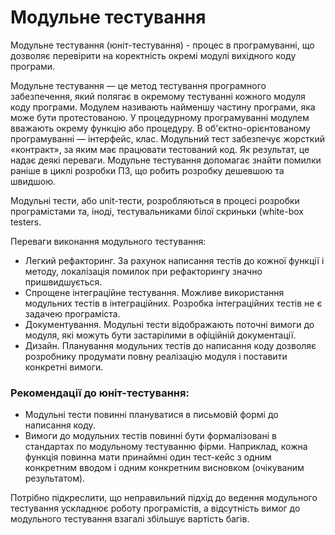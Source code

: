 # Модульне тестування

Модульне тестування (юніт-тестування) - процес в програмуванні, що дозволяє перевірити на коректність окремі модулі вихідного коду програми. 

Модульне тестування — це метод тестування програмного забезпечення, який полягає в окремому тестуванні кожного модуля коду програми. Модулем називають найменшу частину програми, яка може бути протестованою. У процедурному програмуванні модулем вважають окрему функцію або процедуру. В об'єктно-орієнтованому програмуванні — інтерфейс, клас. Модульний тест забезпечує жорсткий «контракт», за яким має працювати тестований код. Як результат, це надає деякі переваги. Модульне тестування допомагає знайти помилки раніше в циклі розробки ПЗ, що робить розробку дешевшою та швидшою. 

Модульні тести, або unit-тести, розробляються в процесі розробки програмістами та, іноді, тестувальниками білої скриньки (white-box testers. 

Переваги виконання модульного тестування:
- Легкий рефакторинг. За рахунок написання тестів до кожної функції і методу, локалізація помилок при рефакторингу значно пришвидшується.
- Спрощене інтеграційне тестування. Можливе використання модульних тестів в інтеграційних. Розробка інтеграційних тестів не є задачею програміста.
- Документування. Модульні тести відображають поточні вимоги до модуля, які можуть бути застарілими в офіційній документації.
- Дизайн. Планування модульних тестів до написання коду дозволяє розробнику продумати повну реалізацію модуля і поставити конкретні вимоги.

### Рекомендації до юніт-тестування:

- Модульні тести повинні плануватися в письмовій формі до написання коду.
- Вимоги до модульних тестів повинні бути формалізовані в стандартах по модульному тестуванню фірми.
Наприклад, кожна функція повинна мати принаймні один тест-кейс з одним конкретним вводом і одним конкретним висновком (очікуваним результатом).

Потрібно підкреслити, що неправильний підхід до ведення модульного тестування ускладнює роботу програмістів, а відсутність вимог до модульного тестування взагалі збільшує вартість багів.

